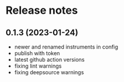 # Release notes

## 0.1.3 (2023-01-24)
* newer and renamed instruments in config
* publish with token
* latest github action versions
* fixing lint warnings
* fixing deepsource warnings
